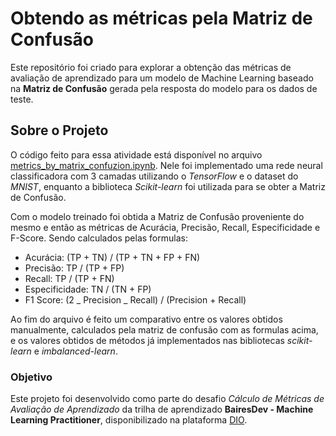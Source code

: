 # Obtendo as métricas pela Matriz de Confusão

Este repositório foi criado para explorar a obtenção das métricas de avaliação de aprendizado para um modelo de Machine Learning baseado na **Matriz de Confusão** gerada pela resposta do modelo para os dados de teste.

## Sobre o Projeto

O código feito para essa atividade está disponível no arquivo [metrics_by_matrix_confuzion.ipynb](/metrics_by_matrix_confuzion.ipynb). Nele foi implementado uma rede neural classificadora com 3 camadas utilizando o _TensorFlow_ e o dataset do _MNIST_, enquanto a biblioteca _Scikit-learn_ foi utilizada para se obter a Matriz de Confusão.

Com o modelo treinado foi obtida a Matriz de Confusão proveniente do mesmo e então as métricas de Acurácia, Precisão, Recall, Especificidade e F-Score. Sendo calculados pelas formulas:

- Acurácia: (TP + TN) / (TP + TN + FP + FN)
- Precisão: TP / (TP + FP)
- Recall: TP / (TP + FN)
- Especificidade: TN / (TN + FP)
- F1 Score: (2 _ Precision _ Recall) / (Precision + Recall)

Ao fim do arquivo é feito um comparativo entre os valores obtidos manualmente, calculados pela matriz de confusão com as formulas acima, e os valores obtidos de métodos já implementados nas bibliotecas _scikit-learn_ e _imbalanced-learn_.

### Objetivo

Este projeto foi desenvolvido como parte do desafio _Cálculo de Métricas de Avaliação de Aprendizado_ da trilha de aprendizado **BairesDev - Machine Learning Practitioner**, disponibilizado na plataforma [DIO](https://www.dio.me).
